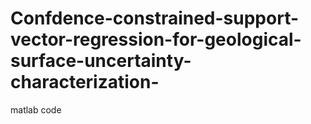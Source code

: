 # Confdence-constrained-support-vector-regression-for-geological-surface-uncertainty-characterization-
matlab code
